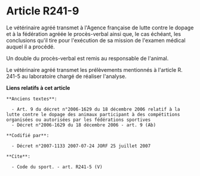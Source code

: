 # Article R241-9

Le vétérinaire agréé transmet à l'Agence française de lutte contre le dopage et à la fédération agréée le procès-verbal ainsi
que, le cas échéant, les conclusions qu'il tire pour l'exécution de sa mission de l'examen médical auquel il a procédé.

Un double du procès-verbal est remis au responsable de l'animal.

Le vétérinaire agréé transmet les prélèvements mentionnés à l'article R. 241-5 au laboratoire chargé de réaliser l'analyse.

**Liens relatifs à cet article**

	**Anciens textes**:

	  - Art. 9 du décret n°2006-1629 du 18 décembre 2006 relatif à la lutte contre le dopage des animaux participant à des compétitions organisées ou autorisées par les fédérations sportives
	  - Décret n°2006-1629 du 18 décembre 2006 - art. 9 (Ab)

	**Codifié par**:

	  - Décret n°2007-1133 2007-07-24 JORF 25 juillet 2007

	**Cite**:

	  - Code du sport. - art. R241-5 (V)

